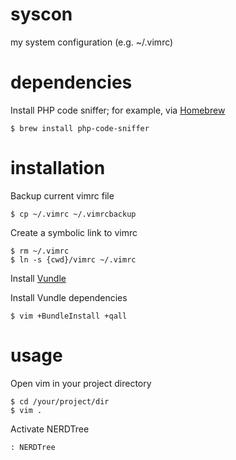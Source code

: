 syscon
======

my system configuration (e.g. ~/.vimrc)

dependencies
======

Install PHP code sniffer; for example, via [Homebrew](http://brew.sh)

    $ brew install php-code-sniffer

installation
======

Backup current vimrc file

    $ cp ~/.vimrc ~/.vimrcbackup

Create a symbolic link to vimrc

    $ rm ~/.vimrc
    $ ln -s {cwd}/vimrc ~/.vimrc

Install [Vundle](https://github.com/gmarik/vundle)

Install Vundle dependencies

    $ vim +BundleInstall +qall

usage
======

Open vim in your project directory

    $ cd /your/project/dir
    $ vim .

Activate NERDTree

    : NERDTree
